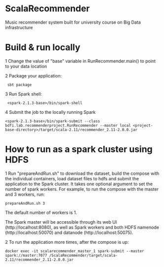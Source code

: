 # ScalaRecommender
Music recommender system built for university course on Big Data infrastructure

# Build & run locally
1 Change the value of "base" variable in RunRecommender.main() to point to your data location

2 Package your application:
```
 sbt package
```
3 Run Spark shell:
```
 <spark-2.1.3-base>/bin/spark-shell 
```
4 Submit the job to the locally running Spark
```
<spark-2.1.3-base>/bin/spark-submit --class bdfi.lab.recommenderproject.RunRecommender --master local <project-base-directory>/target/scala-2.11/recommender_2.11-2.0.0.jar
```

# How to run as a spark cluster using HDFS

1 Run "prepareAndRun.sh" to download the dataset, build the compose with the individual containers, load dataset files to hdfs and submit the application to the Spark cluster. It takes one optional argument to set the number of spark workers. For example, to run the compose with the master and 3 workers, run:
```
prepareAndRun.sh 3
```
The default number of workers is 1.

The Spark master will be accessible through its web UI (http://localhost:8080), as well as Spark workers and both HDFS namenode (http://localhost:50070) and datanode (http://localhost:50075).

2 To run the application more times, after the compose is up:
```
docker exec -it scalarecommender_master_1 spark-submit --master spark://master:7077 /ScalaRecommender/target/scala-2.11/recommender_2.11-2.0.0.jar
```